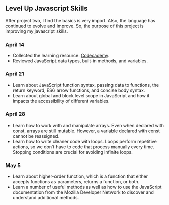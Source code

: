 ## Level Up Javascript Skills

After project two, I find the basics is very import. Also, the language has continued to evolve and improve. So, the purpose of this project is improving my javascript skills.

### April 14

- Collected the learning resource: [Codecademy](https://www.codecademy.com/learn).
- Reviewed JavaScript data types, built-in methods, and variables.

### April 21

- Learn about JavaScript function syntax, passing data to functions, the return keyword, ES6 arrow functions, and concise body syntax.
- Learn about global and block level scope in JavaScript and how it impacts the accessibility of different variables.

### April 28

- Learn how to work with and manipulate arrays. Even when declared with const, arrays are still mutable. However, a variable declared with const cannot be reassigned.
- Learn how to write cleaner code with loops. Loops perform repetitive actions, so we don’t have to code that process manually every time. Stopping conditions are crucial for avoiding infinite loops.

### May 5

- Learn about higher-order function, which is a function that either accepts functions as parameters, returns a function, or both.
- Learn a number of useful methods as well as how to use the JavaScript documentation from the Mozilla Developer Network to discover and understand additional methods.